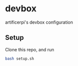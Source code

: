 # devbox
artificerpi's devbox configuration

## Setup 
Clone this repo, and run

```bash
bash setup.sh
```
